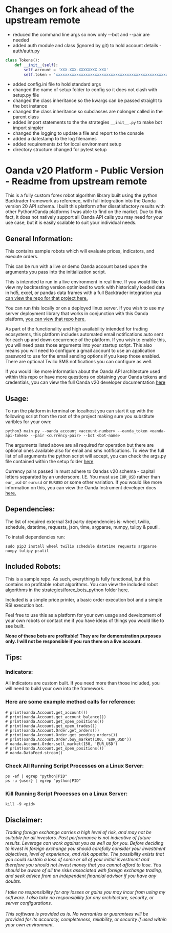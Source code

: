 # Changes on fork ahead of the upstream remote

* reduced the command line args so now only --bot and --pair are needed  
* added auth module and class (ignored by git) to hold account details - 
  auth/auth.py  
```python
class Tokens():
    def __init__(self):
        self.account = 'XXX-XXX-XXXXXXXX-XXX'
        self.token = 'xxxxxxxxxxxxxxxxxxxxxxxxxxxxxxxxxxxxxxxxxxxxxxxxx'  
```
* added config.ini file to hold standard args  
* changed the name of setup folder to config so it does not clash with setup.py file
* changed the class inheritance so the kwargs can be passed straight to the bot instance  
* changed the class inheritance so subclasses are nolonger called in the parent class
* added import statements to the the strategies ```__init__.py``` to make bot import simpler  
* changed the logging to update a file and report to the console  
* added a datestamp to the log filenames  
* added requirements.txt for local environment setup  
* directory structure changed for pytest setup


# Oanda v20 Platform - Public Version - Readme from upstream remote

This is a fully custom forex robot algorithm library built using the python Backtrader framework as reference, with full integration into the Oanda version 20 API schema. I built this platform after dissatisfactory results with other Python/Oanda platforms I was able to find on the market.  Due to this fact, it does not natively support all Oanda API calls you may need for your use case, but it is easily scalable to suit your individual needs.

## General Information:   

This contains sample robots which will evaluate prices, indicators, and execute orders.   

This can be run with a live or demo Oanda account based upon the arguments you pass into the initialization script.   

This is intended to run in a live environment in real time.  If you would like to view my backtesting version optimized to work with historically loaded data in hd5, excel, or pandas data frames with a full Backtrader integration [you can view the repo for that project here. ](https://github.com/Eric-Lingren/bt_oanda)    

You can run this locally or on a deployed linux server.  If you wish to use my server deployment library that works in conjunction with this Oanda platform, [you can view that repo here.](https://github.com/Eric-Lingren/oanda_server_scripts)    

As part of the functionality and high availability intended for trading ecosystems, this platform includes automated email notifications auto sent for each up and down occurrence of the platform.  If you wish to enable this, you will need pass those arguments into your startup script.  This also means you will need to configure a gmail account to use an application password to use for the email sending options if you keep those enabled. There are optional Twilio SMS notifications you can configure as well.

If you would like more information about the Oanda API architecture used within this repo or have more questions on obtaining your Oanda tokens and credentials, you can view the full Oanda v20 developer documentation [here](https://developer.oanda.com/rest-live-v20/introduction/)

## Usage:

To run the platform in terminal on localhost you can start it up with the following script from the root of the project making sure you substitute varibles for your own:   

```python3 main.py --oanda_account <account-number> --oanda_token <oanda-api-token> --pair <currency-pair> --bot <bot-name>```   

The arguments listed above are all required for operation but there are optional ones available also for email and sms notifications.  To view the full list of all arguments the python script will accept, you can check the args.py file contained within the setup folder [here](./setup/args.py)   

Currency pairs passed in must adhere to Oandas v20 schema - capital letters separated by an underscore. I.E. You must use ```EUR_USD``` rather than ```eur_usd``` or ```eurusd``` or ```EURUSD``` or some other variation. If you would like more information on this, you can view the Oanda Instrument developer docs [here.](https://developer.oanda.com/rest-live-v20/instrument-ep/)     

## Dependencies:

The list of required external 3rd party dependencies is: wheel, twilio, schedule, datetime, requests, json, time, argparse, numpy, tulipy & psutil.    

To install dependencies run:   

```sudo pip3 install wheel twilio schedule datetime requests argparse numpy tulipy psutil```

## Included Robots:

This is a sample repo. As such, everything is fully functional, but this contains no profitable robot algorithms.  You can view the included robot algorithms in the strategies/forex_bots_python folder [here.](https://github.com/Eric-Lingren/oanda_v20_platform_public/tree/master/strategies/forex_bots_python) 

Included is a simple price printer, a basic order execution bot and a simple RSI execution bot.   

Feel free to use this as a platform for your own usage and development of your own robots or contact me if you have ideas of things you would like to see built.   

**None of these bots are profitable! They are for demonstration purposes only. I will not be responsible if you run them on a live account.**
## Tips:

### Indicators:

All indicators are custom built. If you need more than those included, you will need to build your own into the framework.
### Here are some example method calls for reference:
    # print(oanda.Account.get_account())
    # print(oanda.Account.get_account_balance())
    # print(oanda.Account.get_open_positions())
    # print(oanda.Account.get_open_trades())
    # print(oanda.Account.Order.get_orders())
    # print(oanda.Account.Order.get_pending_orders())
    # print(oanda.Account.Order.buy_market(100, 'EUR_USD'))
    # oanda.Account.Order.sell_market(150, 'EUR_USD')
    # print(oanda.Account.get_open_positions())
    # oanda.DataFeed.stream()
### Check All Running Script Processes on a Linux Server:
``` ps -ef | egrep "python|PID" ```   
``` ps -u {user} | egrep "python|PID" ```

### Kill Running Script Processes on a Linux Server: 
``` kill -9 <pid> ```

## Disclaimer:

_Trading foreign exchange carries a high level of risk, and may not be suitable for all investors. Past performance is not indicative of future results. Leverage can work against you as well as for you. Before deciding to invest in foreign exchange you should carefully consider your investment objectives, level of experience, and risk appetite. The possibility exists that you could sustain a loss of some or all of your initial investment and therefore you should not invest money that you cannot afford to lose. You should be aware of all the risks associated with foreign exchange trading, and seek advice from an independent financial advisor if you have any doubts._   
\
_I take no responsibility for any losses or gains you may incur from using my software. I also take no responsibility for any architecture, security, or server configurations._   
\
_This software is provided as is. No warranties or guarantees will be provided for its accuracy, completeness, reliability, or security if used within your own environment._
